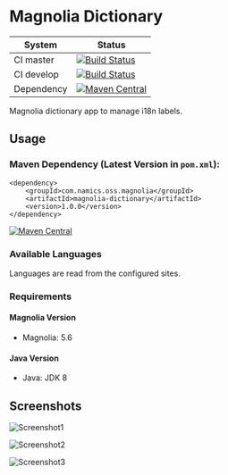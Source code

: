 # Magnolia Dictionary
System        | Status
--------------|------------------------------------------------
CI master     | [![Build Status][travis-master]][travis-url]
CI develop    | [![Build Status][travis-develop]][travis-url]
Dependency    | [![Maven Central][maven-central-version]][maven-central]


Magnolia dictionary app to manage i18n labels.

## Usage

### Maven Dependency (Latest Version in `pom.xml`):

	<dependency>
		<groupId>com.namics.oss.magnolia</groupId>
		<artifactId>magnolia-dictionary</artifactId>
		<version>1.0.0</version>
	</dependency>

[![Maven Central][maven-central-version]][maven-central]

### Available Languages

Languages are read from the configured sites.

### Requirements

#### Magnolia Version

- Magnolia: 5.6

#### Java Version

- Java: JDK 8



## Screenshots
![Screenshot1](https://github.com/namics/magnolia-dictionary/raw/assets/Screenshot1.png)

![Screenshot2](https://github.com/namics/magnolia-dictionary/raw/assets/Screenshot2.png)

![Screenshot3](https://github.com/namics/magnolia-dictionary/raw/assets/Screenshot3.png)



[travis-master]: https://travis-ci.org/namics/magnolia-dictionary.svg?branch=master
[travis-develop]: https://travis-ci.org/namics/magnolia-dictionary.svg?branch=develop
[travis-url]: https://travis-ci.org/namics/magnolia-dictionary
[maven-central-version]: https://maven-badges.herokuapp.com/maven-central/com.namics.oss/magnolia-dictionary/badge.svg
[maven-central]: https://maven-badges.herokuapp.com/maven-central/com.namics.oss/magnolia-dictionary